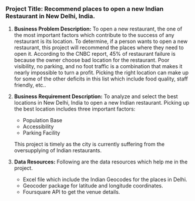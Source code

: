                                                    
  ### **Project Title:** **Recommend places to open a new Indian Restaurant in New Delhi, India.**
   
   1.	**Business Problem Description:**
        To open a new restaurant, the one of the most important factors which contribute to the success of any restaurant is its location.         To determine, if a person wants to open a new restaurant, this project will recommend the places where they need to open it.
        According to the CNBC report, 45% of restaurant failure is because the owner choose bad location for the restaurant.
        Poor visibility, no parking, and no foot traffic is a combination that makes it nearly impossible to turn a profit. Picking the           right location can make up for some of the other deficits in this list which include food quality, staff friendly, etc..

   2.  **Business Requirement Description:**
        To analyze and select the best locations in New Delhi, India to open a new Indian restaurant. Picking up the best location                 includes three important factors:
        * Population Base
        * Accessibility
        * Parking Facility
       
        This project is timely as the city is currently suffering from the oversupplying of Indian restaurants. 

2.	**Data Resources:**
        Following are the data resources which help me in the project.
       - Excel file which include the Indian Geocodes for the places in Delhi.
       - Geocoder package for latitude and longitude coordinates.
       - Foursquare API to get the venue details.


